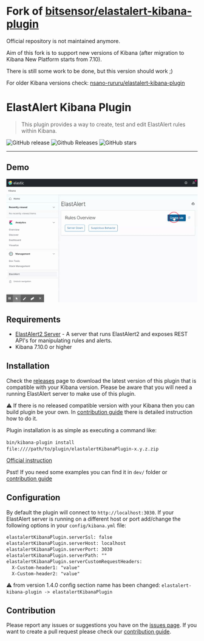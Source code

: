 # Fork of [bitsensor/elastalert-kibana-plugin](https://github.com/bitsensor/elastalert-kibana-plugin)

Official repository is not maintained anymore.

Aim of this fork is to support new versions of Kibana (after migration to Kibana New Platform starts from 7.10).

There is still some work to be done, but this version should work ;)

For older Kibana versions check: [nsano-rururu/elastalert-kibana-plugin](https://github.com/nsano-rururu/elastalert-kibana-plugin)

# ElastAlert Kibana Plugin

> This plugin provides a way to create, test and edit ElastAlert rules within Kibana.

![GitHub release](https://img.shields.io/github/release/karql/elastalert-kibana-plugin.svg)
![Github Releases](https://img.shields.io/github/downloads/karql/elastalert-kibana-plugin/total.svg)
![GitHub stars](https://img.shields.io/github/stars/karql/elastalert-kibana-plugin.svg?style=social&label=Stars)

---

## Demo
![Demo](demo.gif)

## Requirements
- [ElastAlert2 Server](https://github.com/Karql/elastalert2-server) - A server that runs ElastAlert2 and exposes REST API's for manipulating rules and alerts.
- Kibana 7.10.0 or higher

## Installation
Check the [releases](https://github.com/karql/elastalert-kibana-plugin/releases) page to download the latest version of this plugin that is compatible with your Kibana version. Please be aware that you will need a running ElastAlert server to make use of this plugin.

⚠️ If there is no released compatible version with your Kibana then you can build plugin be your own. In [contribution guide](CONTRIBUTING.md) there is detailed instruction how to do it.

Plugin installation is as simple as executing a command like:

`bin/kibana-plugin install file:////path/to/plugin/elastalertKibanaPlugin-x.y.z.zip`

[Official instruction](https://www.elastic.co/guide/en/kibana/current/kibana-plugins.html#install-plugin-url)

Psst! If you need some examples you can find it in `dev/` folder or [contribution guide](CONTRIBUTING.md)

## Configuration
By default the plugin will connect to `http://localhost:3030`. If your ElastAlert server is running on a different host or port add/change the following options in your `config/kibana.yml` file:

```
elastalertKibanaPlugin.serverSsl: false
elastalertKibanaPlugin.serverHost: localhost
elastalertKibanaPlugin.serverPort: 3030
elastalertKibanaPlugin.serverPath: ""
elastalertKibanaPlugin.serverCustomRequestHeaders:
  X-Custom-header1: "value"
  X-Custom-header2: "value"
```

⚠️ from version 1.4.0 config section name has been changed:
`elastalert-kibana-plugin -> elastalertKibanaPlugin`

## Contribution
Please report any issues or suggestions you have on the [issues page](https://github.com/karql/elastalert-kibana-plugin/issues). If you want to create a pull request please check our [contribution guide](CONTRIBUTING.md).